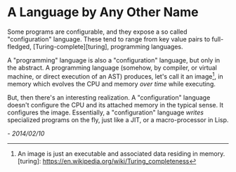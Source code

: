 # A Language by Any Other Name

Some programs are configurable, and they expose a so called "configuration"
language. These tend to range from key value pairs to full-fledged, [Turing-complete][turing], programming languages.

A "programming" language is also a "configuration" language, but only in the
abstract. A programming language (somehow, by compiler, or virtual machine, or
direct execution of an AST) produces, let's call it an image[^1], in
memory which evolves the CPU and memory _over time_ while executing.

But, then there's an interesting realization. A "configuration" language
doesn't configure the CPU and its attached memory in the typical sense. It
configures the image. Essentially, a "configuration" language _writes_
specialized programs on the fly, just like a JIT, or a macro-processor in
Lisp.

_- 2014/02/10_


[^1]: An image is just an executable and associated data residing in memory.
[turing]: https://en.wikipedia.org/wiki/Turing_completeness

